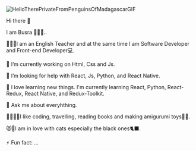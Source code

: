 
   ![HelloTherePrivateFromPenguinsOfMadagascarGIF](https://github.com/falakalibuss/falakalibuss/assets/129784332/f2acecbf-c789-4527-92b3-b9865683af56)

   
   Hi there 👋
   
   I am Busra 👱🏻‍♀️..
   
   👩🏻‍🏫I am an English Teacher and at the same time I am Software Developer and Front-end Developer💻.
   
   🔭 I’m currently working on Html, Css and Js.
   
   🤔 I’m looking for help with React, Js, Python, and React Native.
   
   🌱 I love learning new things. I'm currently learning React, Python, React-Redux, React Native, and Redux-Toolkit.
   
   💬 Ask me about everyhthing.
   
   👩🏻‍💻🎈I like coding, travelling, reading books and making amigurumi toys🧶🧸.
   
   😻🐾I am in love with cats especially the black ones🐈‍⬛.
   
   ⚡ Fun fact: ...

